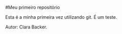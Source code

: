 #Meu primeiro repositório

Esta é a minha primeira vez utilizando git. É um teste.

Autor: Clara Backer.